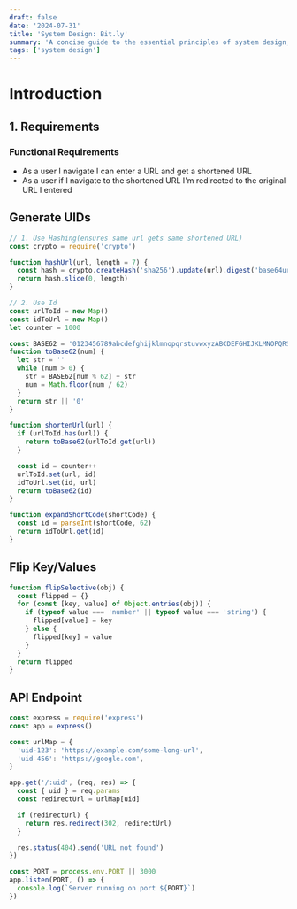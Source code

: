 ```yaml
---
draft: false
date: '2024-07-31'
title: 'System Design: Bit.ly'
summary: 'A concise guide to the essential principles of system design, covering scalability, reliability, maintainability, availability, and trade-offs. This post introduces the core building blocks you need to design robust, efficient, and scalable systems—crucial knowledge for system design interviews.'
tags: ['system design']
---
```


# Introduction

## 1. Requirements

### Functional Requirements

- As a user I navigate I can enter a URL and get a shortened URL
- As a user if I navigate to the shortened URL I'm redirected to the original URL I entered

## Generate UIDs

```js
// 1. Use Hashing(ensures same url gets same shortened URL)
const crypto = require('crypto')

function hashUrl(url, length = 7) {
  const hash = crypto.createHash('sha256').update(url).digest('base64url')
  return hash.slice(0, length)
}

// 2. Use Id
const urlToId = new Map()
const idToUrl = new Map()
let counter = 1000

const BASE62 = '0123456789abcdefghijklmnopqrstuvwxyzABCDEFGHIJKLMNOPQRSTUVWXYZ'
function toBase62(num) {
  let str = ''
  while (num > 0) {
    str = BASE62[num % 62] + str
    num = Math.floor(num / 62)
  }
  return str || '0'
}

function shortenUrl(url) {
  if (urlToId.has(url)) {
    return toBase62(urlToId.get(url))
  }

  const id = counter++
  urlToId.set(url, id)
  idToUrl.set(id, url)
  return toBase62(id)
}

function expandShortCode(shortCode) {
  const id = parseInt(shortCode, 62)
  return idToUrl.get(id)
}
```

## Flip Key/Values

```js
function flipSelective(obj) {
  const flipped = {}
  for (const [key, value] of Object.entries(obj)) {
    if (typeof value === 'number' || typeof value === 'string') {
      flipped[value] = key
    } else {
      flipped[key] = value
    }
  }
  return flipped
}
```

## API Endpoint

```js
const express = require('express')
const app = express()

const urlMap = {
  'uid-123': 'https://example.com/some-long-url',
  'uid-456': 'https://google.com',
}

app.get('/:uid', (req, res) => {
  const { uid } = req.params
  const redirectUrl = urlMap[uid]

  if (redirectUrl) {
    return res.redirect(302, redirectUrl)
  }

  res.status(404).send('URL not found')
})

const PORT = process.env.PORT || 3000
app.listen(PORT, () => {
  console.log(`Server running on port ${PORT}`)
})
```
